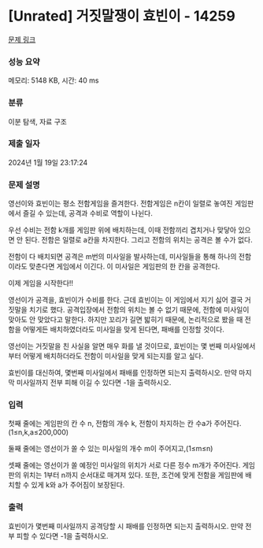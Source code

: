 # [Unrated] 거짓말쟁이 효빈이 - 14259 

[문제 링크](https://www.acmicpc.net/problem/14259) 

### 성능 요약

메모리: 5148 KB, 시간: 40 ms

### 분류

이분 탐색, 자료 구조

### 제출 일자

2024년 1월 19일 23:17:24

### 문제 설명

<p>영선이와 효빈이는 평소 전함게임을 즐겨한다. 전함게임은 n칸이 일렬로 놓여진 게임판에서 즐길 수 있는데, 공격과 수비로 역할이 나뉜다.</p>

<p>우선 수비는 전함 k개를 게임판 위에 배치하는데, 이때 전함끼리 겹치거나 맞닿아 있으면 안 된다. 전함은 일렬로 a칸을 차지한다. 그리고 전함의 위치는 공격은 볼 수가 없다.</p>

<p>전함이 다 배치되면 공격은 m번의 미사일을 발사하는데, 미사일들을 통해 하나의 전함이라도 맞춘다면 게임에서 이긴다. 이 미사일은 게임판의 한 칸을 공격한다.</p>

<p>이제 게임을 시작한다!!</p>

<p>영선이가 공격을, 효빈이가 수비를 한다. 근데 효빈이는 이 게임에서 지기 싫어 결국 거짓말을 치기로 했다. 공격입장에서 전함의 위치는 볼 수 없기 때문에, 전함에 미사일이 맞아도 안 맞았다고 말한다. 하지만 꼬리가 길면 밟히기 때문에, 논리적으로 봤을 때 전함을 어떻게든 배치하였더라도 미사일을 맞게 된다면, 패배를 인정할 것이다.</p>

<p>영선이는 거짓말을 친 사실을 알면 매우 화를 낼 것이므로, 효빈이는 몇 번째 미사일에서부터 어떻게 배치하더라도 전함이 미사일을 맞게 되는지를 알고 싶다.</p>

<p>효빈이를 대신하여, 몇번째 미사일에서 패배를 인정하면 되는지 출력하시오. 만약 마지막 미사일까지 전부 피해 이길 수 있다면 -1을 출력하시오.</p>

### 입력 

 <p>첫째 줄에는 게임판의 칸 수 n, 전함의 개수 k, 전함이 차지하는 칸 수a가 주어진다.(1≤n,k,a≤200,000)</p>

<p>둘째 줄에는 영선이가 쏠 수 있는 미사일의 개수 m이 주어지고,(1≤m≤n)</p>

<p>셋째 줄에는 영선이가 쏠 예정인 미사일의 위치가 서로 다른 정수 m개가 주어진다. 게임판의 위치는 1부터 n까지 순서대로 매겨져 있다. 또한, 조건에 맞게 전함을 게임판에 배치할 수 있게 k와 a가 주어짐이 보장된다.</p>

### 출력 

 <p>효빈이가 몇번째 미사일까지 공격당할 시 패배를 인정하면 되는지 출력하시오. 만약 전부 피할 수 있다면 -1을 출력하시오.</p>

